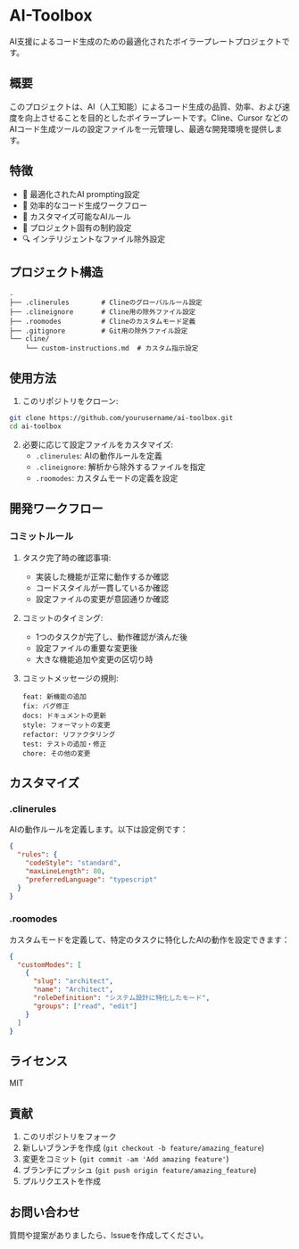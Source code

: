 # AI-Toolbox

AI支援によるコード生成のための最適化されたボイラープレートプロジェクトです。

## 概要

このプロジェクトは、AI（人工知能）によるコード生成の品質、効率、および速度を向上させることを目的としたボイラープレートです。Cline、Cursor などのAIコード生成ツールの設定ファイルを一元管理し、最適な開発環境を提供します。

## 特徴

- 📝 最適化されたAI prompting設定
- 🚀 効率的なコード生成ワークフロー
- 🔧 カスタマイズ可能なAIルール
- 🎯 プロジェクト固有の制約設定
- 🔍 インテリジェントなファイル除外設定

## プロジェクト構造

```
.
├── .clinerules        # Clineのグローバルルール設定
├── .clineignore       # Cline用の除外ファイル設定
├── .roomodes          # Clineのカスタムモード定義
├── .gitignore         # Git用の除外ファイル設定
└── cline/
    └── custom-instructions.md  # カスタム指示設定
```

## 使用方法

1. このリポジトリをクローン:
```bash
git clone https://github.com/yourusername/ai-toolbox.git
cd ai-toolbox
```

2. 必要に応じて設定ファイルをカスタマイズ:
   - `.clinerules`: AIの動作ルールを定義
   - `.clineignore`: 解析から除外するファイルを指定
   - `.roomodes`: カスタムモードの定義を設定

## 開発ワークフロー

### コミットルール

1. タスク完了時の確認事項:
   - 実装した機能が正常に動作するか確認
   - コードスタイルが一貫しているか確認
   - 設定ファイルの変更が意図通りか確認

2. コミットのタイミング:
   - 1つのタスクが完了し、動作確認が済んだ後
   - 設定ファイルの重要な変更後
   - 大きな機能追加や変更の区切り時

3. コミットメッセージの規則:
   ```
   feat: 新機能の追加
   fix: バグ修正
   docs: ドキュメントの更新
   style: フォーマットの変更
   refactor: リファクタリング
   test: テストの追加・修正
   chore: その他の変更
   ```

## カスタマイズ

### .clinerules

AIの動作ルールを定義します。以下は設定例です：

```json
{
  "rules": {
    "codeStyle": "standard",
    "maxLineLength": 80,
    "preferredLanguage": "typescript"
  }
}
```

### .roomodes

カスタムモードを定義して、特定のタスクに特化したAIの動作を設定できます：

```json
{
  "customModes": [
    {
      "slug": "architect",
      "name": "Architect",
      "roleDefinition": "システム設計に特化したモード",
      "groups": ["read", "edit"]
    }
  ]
}
```

## ライセンス

MIT

## 貢献

1. このリポジトリをフォーク
2. 新しいブランチを作成 (`git checkout -b feature/amazing_feature`)
3. 変更をコミット (`git commit -am 'Add amazing feature'`)
4. ブランチにプッシュ (`git push origin feature/amazing_feature`)
5. プルリクエストを作成

## お問い合わせ

質問や提案がありましたら、Issueを作成してください。